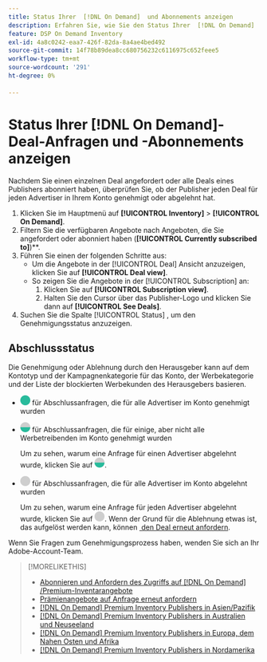 ```yaml
---
title: Status Ihrer  [!DNL On Demand]  und Abonnements anzeigen
description: Erfahren Sie, wie Sie den Status Ihrer  [!DNL On Demand]  und Abonnements anzeigen.
feature: DSP On Demand Inventory
exl-id: 4a8c0242-eaa7-426f-82da-8a4ae4bed492
source-git-commit: 14f78b89dea8cc680756232c6116975c652feee5
workflow-type: tm+mt
source-wordcount: '291'
ht-degree: 0%

---
```


# Status Ihrer [!DNL On Demand]-Deal-Anfragen und -Abonnements anzeigen

Nachdem Sie einen einzelnen Deal angefordert oder alle Deals eines Publishers abonniert haben, überprüfen Sie, ob der Publisher jeden Deal für jeden Advertiser in Ihrem Konto genehmigt oder abgelehnt hat.

1. Klicken Sie im Hauptmenü auf **[!UICONTROL Inventory]** > **[!UICONTROL On Demand]**.
1. Filtern Sie die verfügbaren Angebote nach Angeboten, die Sie angefordert oder abonniert haben (**[!UICONTROL Currently subscribed to]**)**.
1. Führen Sie einen der folgenden Schritte aus:
   * Um die Angebote in der [!UICONTROL Deal] Ansicht anzuzeigen, klicken Sie auf **[!UICONTROL Deal view]**.
   * So zeigen Sie die Angebote in der [!UICONTROL Subscription] an:
      1. Klicken Sie auf **[!UICONTROL Subscription view]**.
      1. Halten Sie den Cursor über das Publisher-Logo und klicken Sie dann auf **[!UICONTROL See Deals]**.
1. Suchen Sie die Spalte [!UICONTROL Status] , um den Genehmigungsstatus anzuzeigen.

## Abschlussstatus

Die Genehmigung oder Ablehnung durch den Herausgeber kann auf dem Kontotyp und der Kampagnenkategorie für das Konto, der Werbekategorie und der Liste der blockierten Werbekunden des Herausgebers basieren.

* ![Vollständig genehmigt](/help/dsp/assets/approved.png) für Abschlussanfragen, die für alle Advertiser im Konto genehmigt wurden

* ![Teilweise genehmigt](/help/dsp/assets/partly-approved.png) für Abschlussanfragen, die für einige, aber nicht alle Werbetreibenden im Konto genehmigt wurden

  Um zu sehen, warum eine Anfrage für einen Advertiser abgelehnt wurde, klicken Sie auf ![Teilweise genehmigt](/help/dsp/assets/partly-approved.png).

* ![abgelehnt](/help/dsp/assets/denied.png) für Abschlussanfragen, die für alle Advertiser im Konto abgelehnt wurden

  Um zu sehen, warum eine Anfrage für jeden Advertiser abgelehnt wurde, klicken Sie auf ![verweigert](/help/dsp/assets/denied.png). Wenn der Grund für die Ablehnung etwas ist, das aufgelöst werden kann, können [&#x200B; den Deal erneut anfordern](/help/dsp/inventory/on-demand-inventory-rerequest.md).

Wenn Sie Fragen zum Genehmigungsprozess haben, wenden Sie sich an Ihr Adobe-Account-Team.

>[!MORELIKETHIS]
>
>* [Abonnieren und Anfordern des Zugriffs auf  [!DNL On Demand] /Premium-Inventarangebote](on-demand-inventory-subscribe.md)
>* [Prämienangebote auf Anfrage erneut anfordern](on-demand-inventory-rerequest.md)
>* [[!DNL On Demand] Premium Inventory Publishers in Asien/Pazifik](on-demand-inventory-publishers-apac.md)
>* [[!DNL On Demand] Premium Inventory Publishers in Australien und Neuseeland](on-demand-inventory-publishers-anz.md)
>* [[!DNL On Demand] Premium Inventory Publishers in Europa, dem Nahen Osten und Afrika](on-demand-inventory-publishers-emea.md)
>* [[!DNL On Demand] Premium Inventory Publishers in Nordamerika](on-demand-inventory-publishers-na.md)
